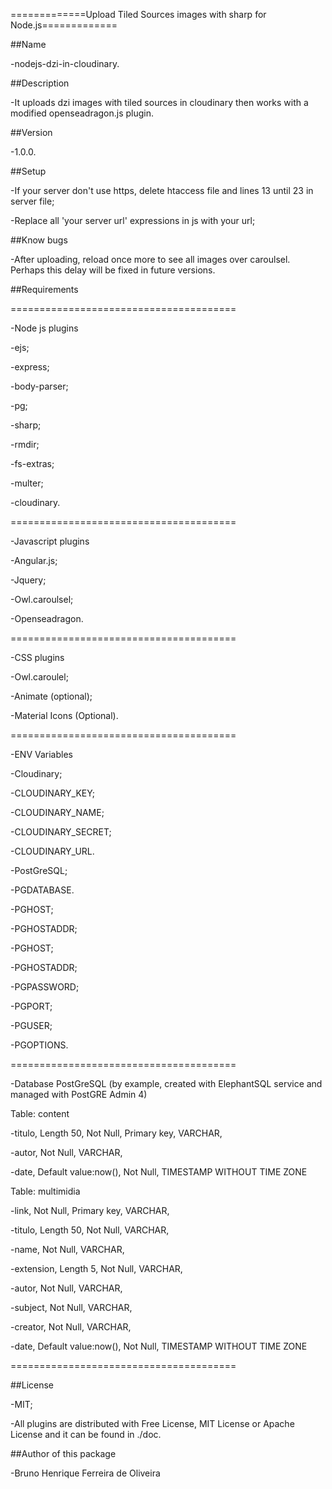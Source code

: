 =============Upload Tiled Sources images with sharp for Node.js=============

##Name

-nodejs-dzi-in-cloudinary.

##Description

-It uploads dzi images with tiled sources in cloudinary then works with a modified openseadragon.js plugin.

##Version

-1.0.0.

##Setup

-If your server don't use https, delete htaccess file and lines 13 until 23 in server file;

-Replace all 'your server url' expressions in js with your url;

##Know bugs

-After uploading, reload once more to see all images over caroulsel. Perhaps this delay will be fixed in future versions.

##Requirements

=======================================

-Node js plugins

 -ejs;
 
 -express;
 
 -body-parser;
 
 -pg;
 
 -sharp;
 
 -rmdir;
 
 -fs-extras;
 
 -multer;
 
 -cloudinary.

=======================================

-Javascript plugins

 -Angular.js;
 
 -Jquery;
 
 -Owl.caroulsel;
 
 -Openseadragon.

=======================================

-CSS plugins

 -Owl.caroulel;
 
 -Animate (optional);
 
 -Material Icons (Optional).

=======================================

-ENV Variables

 -Cloudinary;
 
  -CLOUDINARY_KEY;
  
  -CLOUDINARY_NAME;
  
  -CLOUDINARY_SECRET;
  
  -CLOUDINARY_URL.
  
 -PostGreSQL;
 
  -PGDATABASE.
  
  -PGHOST;
  
  -PGHOSTADDR;
  
  -PGHOST;
  
  -PGHOSTADDR;
  
  -PGPASSWORD;
  
  -PGPORT;
  
  -PGUSER;
  
  -PGOPTIONS.

=======================================

-Database PostGreSQL (by example, created with ElephantSQL service and managed with PostGRE Admin 4)

Table: content

-titulo, Length 50, Not Null, Primary key, VARCHAR,

-autor, Not Null, VARCHAR,

-date, Default value:now(), Not Null, TIMESTAMP WITHOUT TIME ZONE

Table: multimidia

-link, Not Null, Primary key, VARCHAR,

-titulo, Length 50, Not Null, VARCHAR,

-name, Not Null, VARCHAR,

-extension, Length 5, Not Null, VARCHAR,

-autor, Not Null, VARCHAR,

-subject, Not Null, VARCHAR,

-creator, Not Null, VARCHAR,

-date, Default value:now(), Not Null, TIMESTAMP WITHOUT TIME ZONE

=======================================

##License

-MIT;

-All plugins are distributed with Free License, MIT License or Apache License and it can be found in ./doc.

##Author of this package

-Bruno Henrique Ferreira de Oliveira